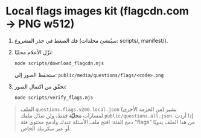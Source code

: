 # Local flags images kit (flagcdn.com → PNG w512)

1) فك الضغط في جذر المشروع (سيُنشئ مجلدات: scripts/, manifest/).
2) نزّل الأعلام محليًا:
   ```bash
   node scripts/download_flagcdn.mjs
   ```
   ستحفظ الصور إلى: `public/media/questions/flags/<code>.png`

3) تحقّق من اكتمال الصور:
   ```bash
   node scripts/verify_flags.mjs
   ```

> الملف `questions.flags.v200.local.json` (من الحزمة الأخرى) يشير لمسارات **محليّة** فقط، ولن نعدّل ملفك `public/questions.all.json`.
> إذا أردت دمج الفئة: افتح ملف الأسئلة عندك وأدمج محتوى فئة "flags" من هذا الملف يدويًا أو عبر سكربتك الخاص.

